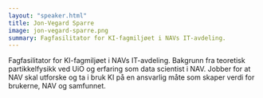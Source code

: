 ```yaml
---
layout: "speaker.html"
title: Jon-Vegard Sparre
image: jon-vegard-sparre.png
summary: Fagfasilitator for KI-fagmiljøet i NAVs IT-avdeling.
---
```


Fagfasilitator for KI-fagmiljøet i NAVs IT-avdeling. Bakgrunn fra teoretisk partikkelfysikk ved UiO og erfaring som data scientist i NAV. Jobber for at NAV skal utforske og ta i bruk KI på en ansvarlig måte som skaper verdi for brukerne, NAV og samfunnet.

